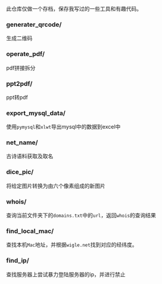 此仓库仅做一个存档，保存我写过的一些工具和有趣代码。

### generater_qrcode/

生成二维码

### operate_pdf/

pdf拼接拆分

### ppt2pdf/

ppt转pdf

### export_mysql_data/

使用`pymysql`和`xlwt`导出mysql中的数据到excel中

### net_name/

古诗语料获取及取名

### dice_pic/

将给定图片转换为由六个像素组成的新图片

### whois/

查询当前文件夹下的`domains.txt`中的`url`，返回`whois`的查询结果

### find_local_mac/

查找本机`Mac`地址，并根据`wigle.net`找到对应的经纬度。

### find_ip/

查找服务器上尝试暴力登陆服务器的ip，并进行禁止
